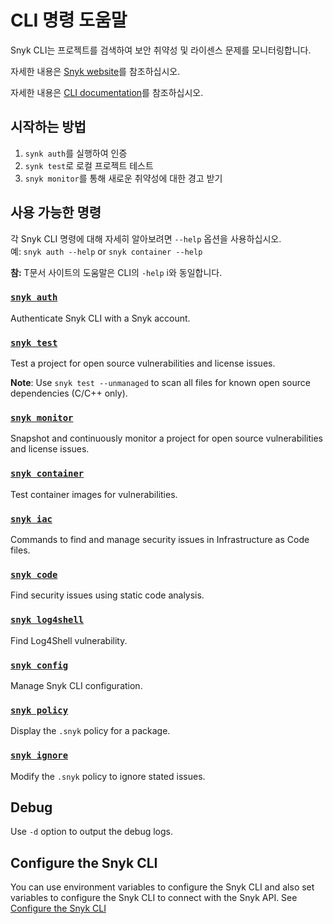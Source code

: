 # CLI 명령 도움말

Snyk CLI는 프로젝트를 검색하여 보안 취약성 및 라이센스 문제를 모니터링합니다.

자세한 내용은 [Snyk website](https://snyk.io)를 참조하십시오.

자세한 내용은 [CLI documentation](https://docs.snyk.io/features/snyk-cli)를 참조하십시오.

## 시작하는 방법

1. `synk auth`를 실행하여 인증
2. `synk test`로 로컬 프로젝트 테스트
3. `snyk monitor`를 통해 새로운 취약성에 대한 경고 받기

## 사용 가능한 명령

각 Snyk CLI 명령에 대해 자세히 알아보려면 `--help` 옵션을 사용하십시오. \
예: `snyk auth --help` or `snyk container --help`

**참:** T문서  사이트의  도움말은  CLI의  `-help` i와 동일합니다.

### [`snyk auth`](broken-reference)

Authenticate Snyk CLI with a Snyk account.

### [`snyk test`](broken-reference)

Test a project for open source vulnerabilities and license issues.

**Note**: Use `snyk test --unmanaged` to scan all files for known open source dependencies (C/C++ only).

### [`snyk monitor`](broken-reference)

Snapshot and continuously monitor a project for open source vulnerabilities and license issues.

### [`snyk container`](broken-reference)

Test container images for vulnerabilities.

### [`snyk iac`](broken-reference)

Commands to find and manage security issues in Infrastructure as Code files.

### [`snyk code`](broken-reference)

Find security issues using static code analysis.

### [`snyk log4shell`](broken-reference)

Find Log4Shell vulnerability.

### [`snyk config`](broken-reference)

Manage Snyk CLI configuration.

### [`snyk policy`](broken-reference)

Display the `.snyk` policy for a package.

### [`snyk ignore`](broken-reference)

Modify the `.snyk` policy to ignore stated issues.

## Debug

Use `-d` option to output the debug logs.

## Configure the Snyk CLI

You can use environment variables to configure the Snyk CLI and also set variables to configure the Snyk CLI to connect with the Snyk API. See [Configure the Snyk CLI](https://docs.snyk.io/features/snyk-cli/configure-the-snyk-cli)
